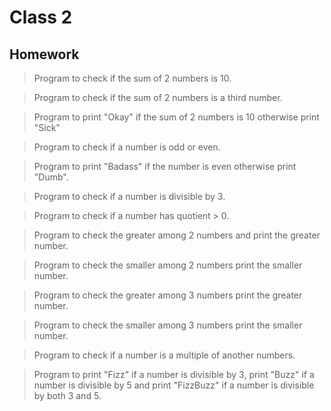 # Class 2

## Homework

> Program to check if the sum of 2 numbers is 10.

> Program to check if the sum of 2 numbers is a third number.

> Program to print "Okay" if the sum of 2 numbers is 10 otherwise print "Sick"

> Program to check if a number is odd or even.

> Program to print "Badass" if the number is even otherwise print "Dumb".

> Program to check if a number is divisible by 3.

> Program to check if a number has quotient > 0.

> Program to check the greater among 2 numbers and print the greater number.

> Program to check the smaller among 2 numbers print the smaller number.

> Program to check the greater among 3 numbers print the greater number.

> Program to check the smaller among 3 numbers print the smaller number.

> Program to check if a number is a multiple of another numbers.

> Program to print "Fizz" if a number is divisible by 3,
> print "Buzz" if a number is divisible by 5
> and print "FizzBuzz" if a number is divisible by both 3 and 5.
